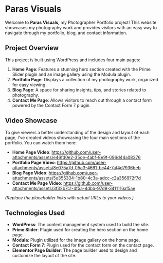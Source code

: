 # Paras Visuals

Welcome to **Paras Visuals**, my Photographer Portfolio project! This website showcases my photography work and provides visitors with an easy way to navigate through my portfolio, blog, and contact information.

## Project Overview

This project is built using WordPress and includes four main pages:

1. **Home Page**: Features a stunning hero section created with the Prime Slider plugin and an image gallery using the Modula plugin.
2. **Portfolio Page**: Displays a collection of my photography work, organized for easy viewing.
3. **Blog Page**: A space for sharing insights, tips, and stories related to photography.
4. **Contact Me Page**: Allows visitors to reach out through a contact form powered by the Contact Form 7 plugin.

## Video Showcase

To give viewers a better understanding of the design and layout of each page, I've created videos showcasing the four main sections of the portfolio. You can watch them here:

- **Home Page Video**:
  https://github.com/user-attachments/assets/e46fd0e2-35ce-4abf-8e9f-096d44a08376
- **Portfolio Page Video**:
  https://github.com/user-attachments/assets/8e075a7d-05a3-4661-bc44-7af4d7936beb
- **Blog Page Video**: 
 https://github.com/user-attachments/assets/5e355334-1b80-4c3a-adcc-c2a356972f7d
- **Contact Me Page Video**:
  https://github.com/user-attachments/assets/3f32b7c1-4f5a-4dbb-97d9-3411116af5ae

*(Replace the placeholder links with actual URLs to your videos.)*

## Technologies Used

- **WordPress**: The content management system used to build the site.
- **Prime Slider**: Plugin used for creating the hero section on the home page.
- **Modula**: Plugin utilized for the image gallery on the home page.
- **Contact Form 7**: Plugin used for the contact form on the contact page.
- **Elementor Page Builder**: The page builder used to design and customize the layout of the site.


























